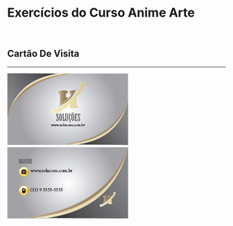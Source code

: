 # Exercícios do Curso Anime Arte
<br />
<h2>Cartão De Visita</h2>
<hr>
<img src="Artboard1.png"/>
<img src="Artboard2.png"/>
<br />


